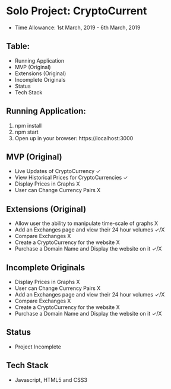 # Solo Project: CryptoCurrent
- Time Allowance: 1st March, 2019 - 6th March, 2019

## Table:
- Running Application
- MVP (Original)
- Extensions (Original)
- Incomplete Originals
- Status
- Tech Stack

## Running Application:
1. npm install
2. npm start
3. Open up in your browser: https://localhost:3000

## MVP (Original)
- Live Updates of CryptoCurrency ✓
- View Historical Prices for CryptoCurrencies ✓
- Display Prices in Graphs X
- User can Change Currency Pairs X

## Extensions (Original)
- Allow user the ability to manipulate time-scale of graphs X
- Add an Exchanges page and view their 24 hour volumes ✓/X
- Compare Exchanges X
- Create a CryptoCurrency for the website X
- Purchase a Domain Name and Display the website on it ✓/X

## Incomplete Originals
- Display Prices in Graphs X
- User can Change Currency Pairs X
- Add an Exchanges page and view their 24 hour volumes ✓/X
- Compare Exchanges X
- Create a CryptoCurrency for the website X
- Purchase a Domain Name and Display the website on it ✓/X

## Status
- Project Incomplete

## Tech Stack
- Javascript, HTML5 and CSS3
